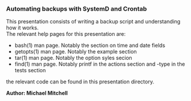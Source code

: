 ### Automating backups with SystemD and Crontab

This presentation consists of writing a backup script and understanding how it works.  
The relevant help pages for this presentation are:
* bash(1) man page. Notably the section on time and date fields
* getopts(1) man page. Notably the example section
* tar(1) man page. Notably the option syles secion
* find(1) man page. Notably printf in the actions section and -type in the tests section

the relevant code can be found in this presentation directory.


__Author: Michael Mitchell__
